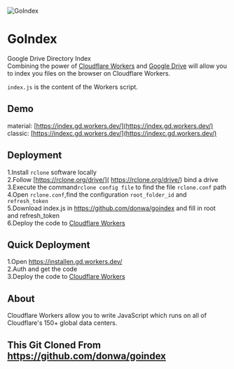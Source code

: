 ![GoIndex](https://raw.githubusercontent.com/donwa/goindex/master/themes/logo.png)  
  
GoIndex  
====  
Google Drive Directory Index  
Combining the power of [Cloudflare Workers](https://workers.cloudflare.com/) and [Google Drive](https://www.google.com/drive/) will allow you to index you files on the browser on Cloudflare Workers.    

`index.js` is the content of the Workers script.  

## Demo  
material: [https://index.gd.workers.dev/](https://index.gd.workers.dev/)  
classic: [https://indexc.gd.workers.dev/](https://indexc.gd.workers.dev/)  

## Deployment  
1.Install `rclone` software locally  
2.Follow [https://rclone.org/drive/]( https://rclone.org/drive/) bind a drive  
3.Execute the command`rclone config file` to find the file `rclone.conf` path  
4.Open `rclone.conf`,find the configuration `root_folder_id` and `refresh_token`  
5.Download index.js in https://github.com/donwa/goindex and fill in root and refresh_token  
6.Deploy the code to [Cloudflare Workers](https://www.cloudflare.com/)

## Quick Deployment  
1.Open https://installen.gd.workers.dev/  
2.Auth and get the code  
3.Deploy the code to [Cloudflare Workers](https://www.cloudflare.com/)  





## About  
Cloudflare Workers allow you to write JavaScript which runs on all of Cloudflare's 150+ global data centers.

## This Git Cloned From https://github.com/donwa/goindex
